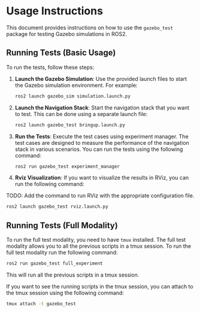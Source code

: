 # Usage Instructions

This document provides instructions on how to use the `gazebo_test` package for testing Gazebo simulations in ROS2.

## Running Tests (Basic Usage)

To run the tests, follow these steps:

1. **Launch the Gazebo Simulation**: Use the provided launch files to start the Gazebo simulation environment. For example:

   ```bash
   ros2 launch gazebo_sim simulation.launch.py
   ```

2. **Launch the Navigation Stack**: Start the navigation stack that you want to test. This can be done using a separate launch file:

   ```bash
   ros2 launch gazebo_test bringup.launch.py
   ```

3. **Run the Tests**: Execute the test cases using experiment manager. The test cases are designed to measure the performance of the navigation stack in various scenarios. You can run the tests using the following command:

   ```bash
   ros2 run gazebo_test experiment_manager 
   ```

4. **Rviz Visualization**: If you want to visualize the results in RViz, you can run the following command:

TODO: Add the command to run RViz with the appropriate configuration file.

   ```bash
   ros2 launch gazebo_test rviz.launch.py
   ```

## Running Tests (Full Modality)

To run the full test modality, you need to have `tmux` installed. The full test modality allows you to all the previous scripts in a tmux session. To run the full test modality run the following command:

```bash
ros2 run gazebo_test full_experiment
```

This will run all the previous scripts in a tmux session.

If you want to see the running scripts in the tmux session, you can attach to the tmux session using the following command:

```bash
tmux attach -t gazebo_test
```
